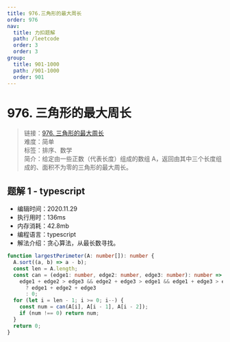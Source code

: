 ```yaml
---
title: 976.三角形的最大周长
order: 976
nav:
  title: 力扣题解
  path: /leetcode
  order: 3
  order: 3
group:
  title: 901-1000
  path: /901-1000
  order: 901
---
```


# 976. 三角形的最大周长

> 链接：[976. 三角形的最大周长](https://leetcode-cn.com/problems/largest-perimeter-triangle/)  
> 难度：简单  
> 标签：排序、数学  
> 简介：给定由一些正数（代表长度）组成的数组 A，返回由其中三个长度组成的、面积不为零的三角形的最大周长。

## 题解 1 - typescript

- 编辑时间：2020.11.29
- 执行用时：136ms
- 内存消耗：42.8mb
- 编程语言：typescript
- 解法介绍：贪心算法，从最长数寻找。

```typescript
function largestPerimeter(A: number[]): number {
  A.sort((a, b) => a - b);
  const len = A.length;
  const can = (edge1: number, edge2: number, edge3: number): number =>
    edge1 + edge2 > edge3 && edge2 + edge3 > edge1 && edge1 + edge3 > edge2
      ? edge1 + edge2 + edge3
      : 0;
  for (let i = len - 1; i >= 0; i--) {
    const num = can(A[i], A[i - 1], A[i - 2]);
    if (num !== 0) return num;
  }
  return 0;
}
```
